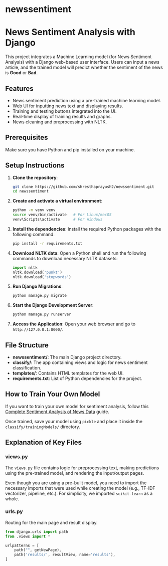# newssentiment
# News Sentiment Analysis with Django

This project integrates a Machine Learning model (for News Sentiment Analysis) with a Django web-based user interface. Users can input a news article, and the trained model will predict whether the sentiment of the news is **Good** or **Bad**.

## Features
- News sentiment prediction using a pre-trained machine learning model.
- Web UI for inputting news text and displaying results.
- Training and testing buttons integrated into the UI.
- Real-time display of training results and graphs.
- News cleaning and preprocessing with NLTK.

## Prerequisites
Make sure you have Python and pip installed on your machine.

## Setup Instructions

1. **Clone the repository**:
    ```bash
    git clone https://github.com/shresthaprayush2/newssentiment.git
    cd newssentiment
    ```

2. **Create and activate a virtual environment**:
    ```bash
    python -m venv venv
    source venv/bin/activate   # For Linux/macOS
    venv\Scripts\activate      # For Windows
    ```

3. **Install the dependencies**:
    Install the required Python packages with the following command:
    ```bash
    pip install -r requirements.txt
    ```

4. **Download NLTK data**:
    Open a Python shell and run the following commands to download necessary NLTK datasets:
    ```python
    import nltk
    nltk.download('punkt')
    nltk.download('stopwords')
    ```

5. **Run Django Migrations**:
    ```bash
    python manage.py migrate
    ```

6. **Start the Django Development Server**:
    ```bash
    python manage.py runserver
    ```

7. **Access the Application**:
    Open your web browser and go to `http://127.0.0.1:8000/`.

## File Structure

- **newssentiment/**: The main Django project directory.
- **classify/**: The app containing views and logic for news sentiment classification.
- **templates/**: Contains HTML templates for the web UI.
- **requirements.txt**: List of Python dependencies for the project.

## How to Train Your Own Model
If you want to train your own model for sentiment analysis, follow this [Complete Sentiment Analysis of News Data](https://medium.com/@prayushshrestha89/complete-sentiment-analysis-of-news-data-learning-by-doing-1f3e84c9f1d3) guide.

Once trained, save your model using `pickle` and place it inside the `classify/trainingModels/` directory.

## Explanation of Key Files
### views.py
The `views.py` file contains logic for preprocessing text, making predictions using the pre-trained model, and rendering the input/output pages.

Even though you are using a pre-built model, you need to import the necessary imports that were used while creating the model (e.g., TF-IDF vectorizer, pipeline, etc.). For simplicity, we imported `scikit-learn` as a whole.

### urls.py
Routing for the main page and result display.

```python
from django.urls import path
from .views import *

urlpatterns = [
    path("", getNewPage),
    path('results/', resultView, name='results'),
]
